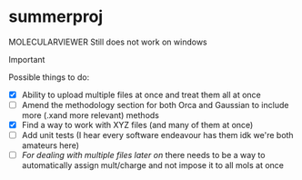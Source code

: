 # summerproj

MOLECULARVIEWER Still does not work on windows 


>[!Important] 
>Possible things to do:

- [X] Ability to upload multiple files at once and treat them all at once
- [ ] Amend the methodology section for both Orca and Gaussian to include more (.xand more relevant) methods
- [X] Find a way to work with XYZ files (and many of them at once)
- [ ] Add unit tests (I hear every software endeavour has them idk we're both amateurs here)
- [ ] *For dealing with multiple files later on* there needs to be a way to automatically assign mult/charge and not impose it to all mols at once
